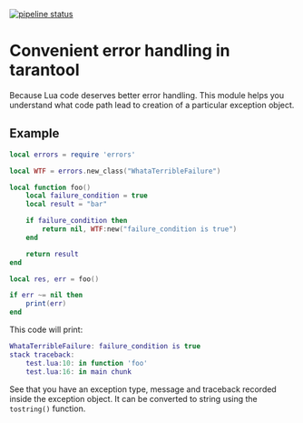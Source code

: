 [![pipeline status](https://gitlab.com/tarantool/enterprise/errors/badges/master/pipeline.svg)](https://gitlab.com/tarantool/enterprise/errors/commits/master)

# Convenient error handling in tarantool

Because Lua code deserves better error handling. This module helps you
understand what code path lead to creation of a particular exception
object.

## Example

```lua
local errors = require 'errors'

local WTF = errors.new_class("WhataTerribleFailure")

local function foo()
    local failure_condition = true
    local result = "bar"

    if failure_condition then
        return nil, WTF:new("failure_condition is true")
    end

    return result
end

local res, err = foo()

if err ~= nil then
    print(err)
end
```

This code will print:

```lua
WhataTerribleFailure: failure_condition is true
stack traceback:
    test.lua:10: in function 'foo'
    test.lua:16: in main chunk
```

See that you have an exception type, message and traceback recorded
inside the exception object. It can be converted to string using the
`tostring()` function.
